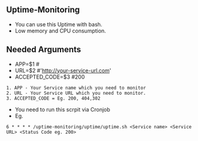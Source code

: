 ## Uptime-Monitoring
* You can use this Uptime with bash.
* Low memory and CPU consumption.

## Needed Arguments

* APP=$1 # <Url Service name>
* URL=$2 #'http://your-service-url.com'
* ACCEPTED_CODE=$3 #200

```
1. APP - Your Service name which you need to monitor
2. URL - Your Service URL which you need to monitor.
3. ACCEPTED_CODE = Eg. 200, 404,302
```

* You need to run this scrpit via Cronjob
* Eg.
``` 
6 * * * * /uptime-monitoring/uptime/uptime.sh <Service name> <Service URL> <Status Code eg. 200>
```
